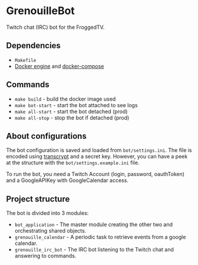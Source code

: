 # GrenouilleBot
Twitch chat (IRC) bot for the FroggedTV.

## Dependencies

- `Makefile`
- [Docker engine](https://www.docker.com/products/docker-engine) and [docker-compose](https://docs.docker.com/compose/)

## Commands

- `make build` - build the docker image used
- `make bot-start` - start the bot attached to see logs
- `make all-start` - start the bot detached (prod)
- `make all-stop` - stop the bot if detached (prod)

## About configurations

The bot configuration is saved and loaded from `bot/settings.ini`. The file is encoded using [transcrypt](https://github.com/elasticdog/transcrypt) and a secret key. However, you can have a peek at the structure with the `bot/settings.example.ini` file.

To run the bot, you need a Twitch Account (login, password, oauthToken) and a GoogleAPIKey with GoogleCalendar access.

## Project structure

The bot is divided into 3 modules:
- `bot_application` - The master module creating the other two and orchestrating shared objects.
- `grenouille_calendar` - A periodic task to retrieve events from a google calendar.
- `grenouille_irc_bot` - The IRC bot listening to the Twitch chat and answering to commands.
